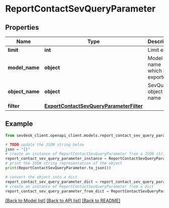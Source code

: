 # ReportContactSevQueryParameter


## Properties

Name | Type | Description | Notes
------------ | ------------- | ------------- | -------------
**limit** | **int** | Limit export | [optional] 
**model_name** | **object** | Model name which is exported | 
**object_name** | **object** | SevQuery object name | 
**filter** | [**ExportContactSevQueryParameterFilter**](ExportContactSevQueryParameterFilter.md) |  | [optional] 

## Example

```python
from sevdesk_client.openapi_client.models.report_contact_sev_query_parameter import ReportContactSevQueryParameter

# TODO update the JSON string below
json = "{}"
# create an instance of ReportContactSevQueryParameter from a JSON string
report_contact_sev_query_parameter_instance = ReportContactSevQueryParameter.from_json(json)
# print the JSON string representation of the object
print(ReportContactSevQueryParameter.to_json())

# convert the object into a dict
report_contact_sev_query_parameter_dict = report_contact_sev_query_parameter_instance.to_dict()
# create an instance of ReportContactSevQueryParameter from a dict
report_contact_sev_query_parameter_from_dict = ReportContactSevQueryParameter.from_dict(report_contact_sev_query_parameter_dict)
```
[[Back to Model list]](../README.md#documentation-for-models) [[Back to API list]](../README.md#documentation-for-api-endpoints) [[Back to README]](../README.md)


